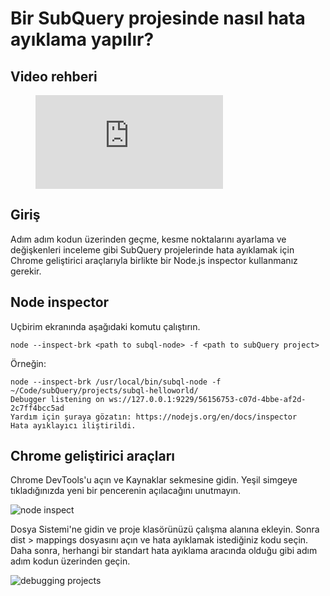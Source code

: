 # Bir SubQuery projesinde nasıl hata ayıklama yapılır?

## Video rehberi

<figure class="video_container">
  <iframe src="https://www.youtube.com/embed/6NlaO-YN2q4" frameborder="0" allowfullscreen="true"></iframe>
</figure>

## Giriş

Adım adım kodun üzerinden geçme, kesme noktalarını ayarlama ve değişkenleri inceleme gibi SubQuery projelerinde hata ayıklamak için Chrome geliştirici araçlarıyla birlikte bir Node.js inspector kullanmanız gerekir.

## Node inspector

Uçbirim ekranında aşağıdaki komutu çalıştırın.

```shell
node --inspect-brk <path to subql-node> -f <path to subQuery project>
```

Örneğin:
```shell
node --inspect-brk /usr/local/bin/subql-node -f ~/Code/subQuery/projects/subql-helloworld/
Debugger listening on ws://127.0.0.1:9229/56156753-c07d-4bbe-af2d-2c7ff4bcc5ad
Yardım için şuraya gözatın: https://nodejs.org/en/docs/inspector
Hata ayıklayıcı iliştirildi.
```

## Chrome geliştirici araçları

Chrome DevTools'u açın ve Kaynaklar sekmesine gidin. Yeşil simgeye tıkladığınızda yeni bir pencerenin açılacağını unutmayın.

![node inspect](/assets/img/node_inspect.png)

Dosya Sistemi'ne gidin ve proje klasörünüzü çalışma alanına ekleyin. Sonra dist > mappings dosyasını açın ve hata ayıklamak istediğiniz kodu seçin. Daha sonra, herhangi bir standart hata ayıklama aracında olduğu gibi adım adım kodun üzerinden geçin.

![debugging projects](/assets/img/debugging_projects.png)
